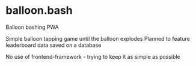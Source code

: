 # balloon.bash
Balloon bashing PWA

Simple balloon tapping game until the balloon explodes
Planned to feature leaderboard data saved on a database

No use of frontend-framework - trying to keep it as simple as possible
